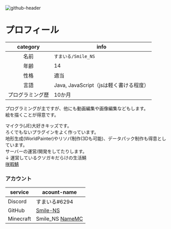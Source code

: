 ![github-header](https://user-images.githubusercontent.com/75207466/113388588-75dc1800-93c9-11eb-9d1e-b17aad9a30f6.png)
# プロフィール 
 | category | info |
 | :--------: | ---- |
 | 名前 | `すまいる/Smile_NS` |
 | 年齢 | 14 |
 | 性格 | 適当 |
 | 言語 | Java, JavaScript（jsは軽く書ける程度） | 
 | プログラミング歴 | 10か月 | 

プログラミングが主ですが、他にも動画編集や画像編集などもします。  
絵を描くことが得意です。  

マイクラ(JE)大好きキッズです。  
ろくでもないプラグインをよく作っています。  
地形生成(WorldPainter)やリソパ制作(3Dも可能)、データパック制作も得意としています。  
サーバーの運営/開発をしてたりします。  
↓ 運営しているクソガキだらけの生活鯖   
[咲暇鯖](https://minecraft.jp/servers/saki269.ddns.net?__cf_chl_jschl_tk__=20790ab2022926856f921de77b038446318d7481-1617342096-0-ASGGBINpJcJSLSSwogMAL_dhkqQ8KkBEdloHDjnE6Q43fGOKe6gIPF6RwMLNRiUFGkFaSsWsiDVYDu1zqnWpQDeLxFfzVpIBfcvPuM_pLq05CkFOat6gnVGz_gJKx2KfRLdnXaglsBb-k2N3lPf0xO7RA0kHjdi-qe8ZUYL9yGB56-lz6-ELDu44Rg02MRy9HXB_6_z0sYzJxoSYr6OZcWG7t8_MehfETYl4TisPxGBqgJRH9JW16aJkwOI6SIv-0nQSUO7OY5XuNlKPuBiWwtg8vj9q5NTZgA_PVrxXY1lpWcrY5n0Nd6vxC7JQNfQQWmNO0LwwILhWv3r2W1QwjIz7E_1cHRoxcQ2l0XKMu520T6a-fZwOOoOwlLm2EEUebeywb1JTp0z5OHIeszGXHxMaanubQ0YlRMvYXwV-L0BX#/stats)
### アカウント
 | service | acount-name | 
 | ---- | ---- |
 | Discord | すまいる#6294 |
 | GitHub | [Smile-NS](https://github.com/Smile-NS) |
 | Minecraft | Smile_NS [NameMC](https://ja.namemc.com/search?q=Smile_NS) |
